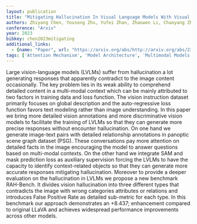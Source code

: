 ```yaml
---
layout: publication
title: "Mitigating Hallucination In Visual Language Models With Visual Supervision"
authors: Zhiyang Chen, Yousong Zhu, Yufei Zhan, Zhaowen Li, Chaoyang Zhao, Jinqiao Wang, Ming Tang
conference: "Arxiv"
year: 2023
bibkey: chen2023mitigating
additional_links:
  - {name: "Paper", url: "https://arxiv.org/abs/http://arxiv.org/abs/2311.16479v1"}
tags: ['Attention Mechanism', 'Model Architecture', 'Multimodal Models', 'RAG', 'Training Techniques']
---
```

Large vision-language models (LVLMs) suffer from hallucination a lot generating responses that apparently contradict to the image content occasionally. The key problem lies in its weak ability to comprehend detailed content in a multi-modal context which can be mainly attributed to two factors in training data and loss function. The vision instruction dataset primarily focuses on global description and the auto-regressive loss function favors text modeling rather than image understanding. In this paper we bring more detailed vision annotations and more discriminative vision models to facilitate the training of LVLMs so that they can generate more precise responses without encounter hallucination. On one hand we generate image-text pairs with detailed relationship annotations in panoptic scene graph dataset (PSG). These conversations pay more attention on detailed facts in the image encouraging the model to answer questions based on multi-modal contexts. On the other hand we integrate SAM and mask prediction loss as auxiliary supervision forcing the LVLMs to have the capacity to identify context-related objects so that they can generate more accurate responses mitigating hallucination. Moreover to provide a deeper evaluation on the hallucination in LVLMs we propose a new benchmark RAH-Bench. It divides vision hallucination into three different types that contradicts the image with wrong categories attributes or relations and introduces False Positive Rate as detailed sub-metric for each type. In this benchmark our approach demonstrates an +8.437; enhancement compared to original LLaVA and achieves widespread performance improvements across other models.
